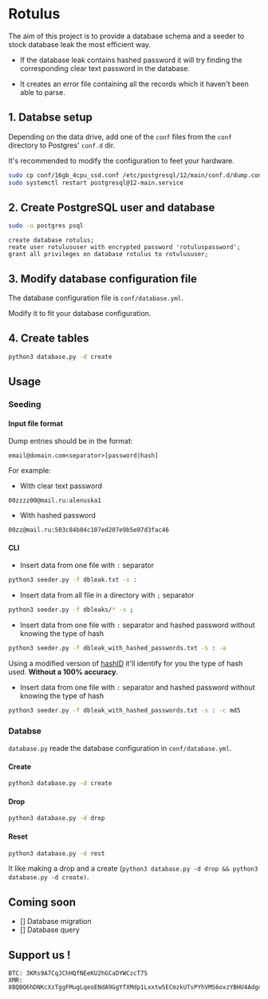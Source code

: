 # Rotulus

 The aim of this project is to provide a database schema and a seeder to stock database leak the most efficient way.

- If the database leak contains hashed password it will try finding the corresponding clear text password in the database.

- It creates an error file containing all the records which it haven't been able to parse.

## 1. Databse setup

Depending on the data drive, add one of the `conf` files from the `conf` directory to
Postgres' `conf.d` dir.

It's recommended to modify the configuration to feet your hardware.

```bash
sudo cp conf/16gb_4cpu_ssd.conf /etc/postgresql/12/main/conf.d/dump.conf
sudo systemctl restart postgresql@12-main.service
```

## 2. Create PostgreSQL user and database

```bash
sudo -u postgres psql
```

```psql
create database rotulus;
reate user rotulususer with encrypted password 'rotuluspassword';
grant all privileges on database rotulus to rotulususer;
```

## 3. Modify database configuration file

The database configuration file is `conf/database.yml`.

Modify it to fit your database configuration.

## 4. Create tables

```bash
python3 database.py -d create
```

## Usage
### Seeding

#### Input file format
Dump entries should be in the format:

```
email@domain.com<separator>[password|hash]
```

For example:

- With clear text password
```
00zzzz00@mail.ru:alenuska1
```

- With hashed password
```
00zz@mail.ru:503c84b04c107ed207e9b5e07d3fac46
```

#### CLI

- Insert data from one file with `:` separator
```bash
python3 seeder.py -f dbleak.txt -s :
```

- Insert data from all file in a directory with `;` separator
```bash
python3 seeder.py -f dbleaks/* -s ;
```

- Insert data from one file with `:` separator and hashed password without knowing the type of hash
```bash
python3 seeder.py -f dbleak_with_hashed_passwords.txt -s : -a
```
Using a modified version of [hashID](https://github.com/psypanda/hashID) it'll identify for you the type of hash used. **Without a 100% accuracy**.

- Insert data from one file with `:` separator and hashed password without knowing the type of hash
```bash
python3 seeder.py -f dbleak_with_hashed_passwords.txt -s : -c md5
```

### Databse

`database.py` reade the database configuration in `conf/database.yml`.

#### Create

```bash
python3 database.py -d create
```

#### Drop

```bash
python3 database.py -d drop
```

#### Reset

```bash
python3 database.py -d rest
```

It like making a drop and a create (`python3 database.py -d drop && python3 database.py -d create)`.

## Coming soon

- [] Database migration
- [] Database query

## Support us !
```
BTC: 3KRs9A7CqJChHQfNEeKU2hGCaDYWCzcT7S
XMR: 8BQBQ6hDNKcXzTggFMugLqeoENdA9GgYfXMdp1Lxxtw5ECmzkUTsPYhVMS6oxzYBHU4AdgotDnuTp2RTj98ozdkfKVGBLxa
```